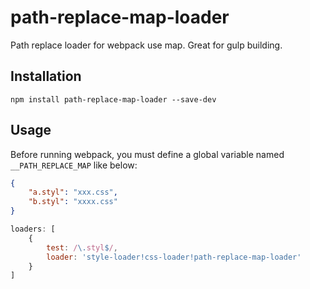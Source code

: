 # path-replace-map-loader

Path replace loader for webpack use map. Great for gulp building.

## Installation

`npm install path-replace-map-loader --save-dev`

## Usage

Before running webpack, you must define a global variable named `__PATH_REPLACE_MAP` like below:

```json
{
    "a.styl": "xxx.css",
    "b.styl": "xxxx.css"
}
```

```js
loaders: [
    {
        test: /\.styl$/,
        loader: 'style-loader!css-loader!path-replace-map-loader'
    }
]
```
